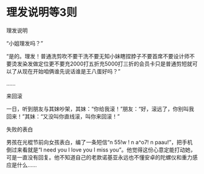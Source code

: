 # 理发说明等3则

理发说明 

“小姐理发吗？” 

“是的。理发！普通洗剪吹不要干洗不要无知小妹瞎捏脖子不要首席不要设计师不要烫发染发做定位更不要充2000打五折充5000打三折的会员卡只是普通剪短就可以了从现在开始咱俩谁先说话谁是王八蛋好吗？” 

…… 

来回滚 

一日，听到朋友与其妹吵架，其妹：“你给我滚！”朋友：“好，滚远了，你别叫我回来！”其妹：“又没叫你直线滚，叫你来回滚！” 

失败的表白 

男孩在光棍节前向女孩表白，编了一条短信“n 55!w ! n a^o7! n paau!”，把手机倒过来看就是“I need you I love you I miss you”。他觉得这份心意定能打动她，可是一直没有回复。他不知道自己的老款诺基亚永远也不懂安卓的陀螺仪和重力感应是什么……